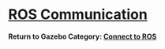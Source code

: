 # [ROS Communication][1]

**Return to Gazebo Category: [Connect to ROS][2]**

[1]: http://gazebosim.org/tutorials?tut=ros_comm&cat=connect_ros
[2]: ../gazebo_categories/ros.md

